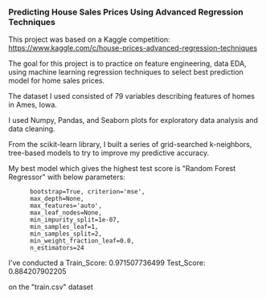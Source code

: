 ### Predicting House Sales Prices Using Advanced Regression Techniques

This project was based on a Kaggle competition: https://www.kaggle.com/c/house-prices-advanced-regression-techniques

The goal for this project is to practice on feature engineering, data EDA,  using machine learning regression techniques to select best prediction model for home sales prices. 

The dataset I used consisted of 79 variables describing features of homes in Ames, Iowa.

I used Numpy, Pandas, and Seaborn plots for exploratory data analysis and data cleaning.

From the scikit-learn library, I built a series of grid-searched k-neighbors, tree-based models to try to improve my predictive accuracy.

My best model which gives the highest test score is "Random Forest Regressor" with below parameters:

          bootstrap=True, criterion='mse', 
          max_depth=None,
          max_features='auto', 
          max_leaf_nodes=None,
          min_impurity_split=1e-07, 
          min_samples_leaf=1,
          min_samples_split=2, 
          min_weight_fraction_leaf=0.0,
          n_estimators=24
          
          
I've conducted a 
          Train_Score: 0.971507736499
          Test_Score: 0.884207902205

on the "train.csv" dataset

